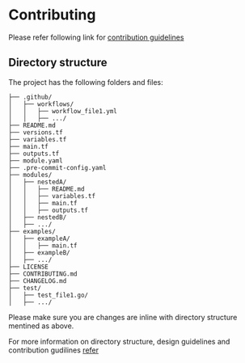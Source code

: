 # Contributing

Please refer following link for [contribution guidelines](https://github.com/terraform-ibm-modules/getting-started/blob/master/contribution_guidelines.md)

## Directory structure

The project has the following folders and files:
```
├── .github/
│   ├── workflows/
│   │   ├── workflow_file1.yml
│   │   ├── .../
├── README.md
├── versions.tf
├── variables.tf
├── main.tf
├── outputs.tf
├── module.yaml
├── .pre-commit-config.yaml
├── modules/
│   ├── nestedA/
│   │   ├── README.md
│   │   ├── variables.tf
│   │   ├── main.tf
│   │   ├── outputs.tf
│   ├── nestedB/
│   ├── .../
├── examples/
│   ├── exampleA/
│   │   ├── main.tf
│   ├── exampleB/
│   ├── .../
├── LICENSE
├── CONTRIBUTING.md
├── CHANGELOG.md
├── test/
│   ├── test_file1.go/
│   ├── .../

```

Please make sure you are changes are inline with directory structure mentined as above.

For more information on directory structure, design guidelines and contribution gudilines [refer](https://github.com/terraform-ibm-modules/getting-started)